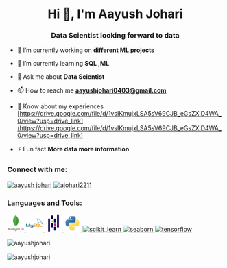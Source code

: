 
<h1 align="center">Hi 👋, I'm Aayush Johari</h1>
<h3 align="center">Data Scientist looking forward to data</h3>

- 🔭 I’m currently working on **different ML projects**

- 🌱 I’m currently learning **SQL ,ML**

- 💬 Ask me about **Data Scientist**

- 📫 How to reach me **aayushjohari0403@gmail.com**

- 📄 Know about my experiences [https://drive.google.com/file/d/1vsIKmujxLSA5sV69CJB_eGsZXiD4WA_0/view?usp=drive_link](https://drive.google.com/file/d/1vsIKmujxLSA5sV69CJB_eGsZXiD4WA_0/view?usp=drive_link)

- ⚡ Fun fact **More data more information**

<h3 align="left">Connect with me:</h3>
<p align="left">
<a href="https://linkedin.com/in/aayush johari" target="blank"><img align="center" src="https://raw.githubusercontent.com/rahuldkjain/github-profile-readme-generator/master/src/images/icons/Social/linked-in-alt.svg" alt="aayush johari" height="30" width="40" /></a>
<a href="https://instagram.com/ajohari2211" target="blank"><img align="center" src="https://raw.githubusercontent.com/rahuldkjain/github-profile-readme-generator/master/src/images/icons/Social/instagram.svg" alt="ajohari2211" height="30" width="40" /></a>
</p>

<h3 align="left">Languages and Tools:</h3>
<p align="left"> <a href="https://www.mongodb.com/" target="_blank" rel="noreferrer"> <img src="https://raw.githubusercontent.com/devicons/devicon/master/icons/mongodb/mongodb-original-wordmark.svg" alt="mongodb" width="40" height="40"/> </a> <a href="https://www.mysql.com/" target="_blank" rel="noreferrer"> <img src="https://raw.githubusercontent.com/devicons/devicon/master/icons/mysql/mysql-original-wordmark.svg" alt="mysql" width="40" height="40"/> </a> <a href="https://pandas.pydata.org/" target="_blank" rel="noreferrer"> <img src="https://raw.githubusercontent.com/devicons/devicon/2ae2a900d2f041da66e950e4d48052658d850630/icons/pandas/pandas-original.svg" alt="pandas" width="40" height="40"/> </a> <a href="https://www.python.org" target="_blank" rel="noreferrer"> <img src="https://raw.githubusercontent.com/devicons/devicon/master/icons/python/python-original.svg" alt="python" width="40" height="40"/> </a> <a href="https://scikit-learn.org/" target="_blank" rel="noreferrer"> <img src="https://upload.wikimedia.org/wikipedia/commons/0/05/Scikit_learn_logo_small.svg" alt="scikit_learn" width="40" height="40"/> </a> <a href="https://seaborn.pydata.org/" target="_blank" rel="noreferrer"> <img src="https://seaborn.pydata.org/_images/logo-mark-lightbg.svg" alt="seaborn" width="40" height="40"/> </a> <a href="https://www.tensorflow.org" target="_blank" rel="noreferrer"> <img src="https://www.vectorlogo.zone/logos/tensorflow/tensorflow-icon.svg" alt="tensorflow" width="40" height="40"/> </a> </p>

<p><img align="center" src="https://github-readme-stats.vercel.app/api/top-langs?username=aayushjohari&show_icons=true&locale=en&layout=compact" alt="aayushjohari" /></p>

<p><img align="center" src="https://github-readme-streak-stats.herokuapp.com/?user=aayushjohari&" alt="aayushjohari" /></p>

